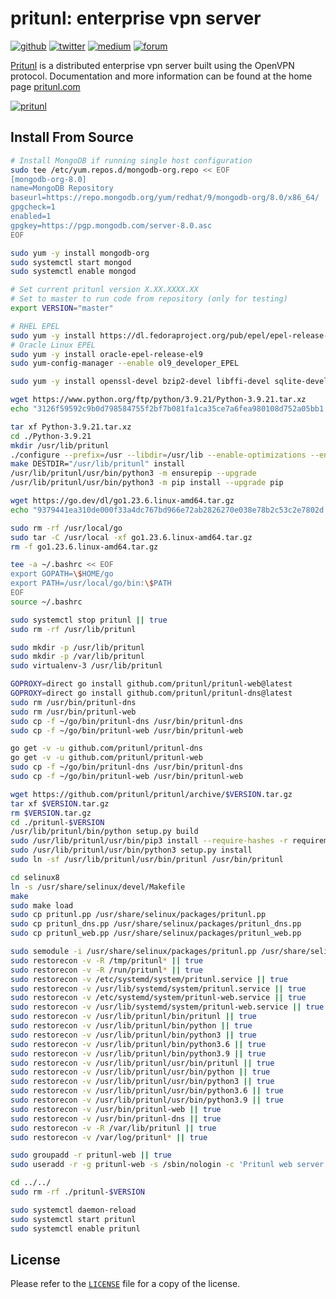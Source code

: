 # pritunl: enterprise vpn server

[![github](https://img.shields.io/badge/github-pritunl-11bdc2.svg?style=flat)](https://github.com/pritunl)
[![twitter](https://img.shields.io/badge/twitter-pritunl-55acee.svg?style=flat)](https://twitter.com/pritunl)
[![medium](https://img.shields.io/badge/medium-pritunl-b32b2b.svg?style=flat)](https://pritunl.medium.com)
[![forum](https://img.shields.io/badge/discussion-forum-ffffff.svg?style=flat)](https://forum.pritunl.com)

[Pritunl](https://github.com/pritunl/pritunl) is a distributed enterprise
vpn server built using the OpenVPN protocol. Documentation and more
information can be found at the home page [pritunl.com](https://pritunl.com)

[![pritunl](www/img/logo_code.png)](https://pritunl.com)

## Install From Source

```bash
# Install MongoDB if running single host configuration
sudo tee /etc/yum.repos.d/mongodb-org.repo << EOF
[mongodb-org-8.0]
name=MongoDB Repository
baseurl=https://repo.mongodb.org/yum/redhat/9/mongodb-org/8.0/x86_64/
gpgcheck=1
enabled=1
gpgkey=https://pgp.mongodb.com/server-8.0.asc
EOF

sudo yum -y install mongodb-org
sudo systemctl start mongod
sudo systemctl enable mongod

# Set current pritunl version X.XX.XXXX.XX
# Set to master to run code from repository (only for testing)
export VERSION="master"

# RHEL EPEL
sudo yum -y install https://dl.fedoraproject.org/pub/epel/epel-release-latest-9.noarch.rpm
# Oracle Linux EPEL
sudo yum -y install oracle-epel-release-el9
sudo yum-config-manager --enable ol9_developer_EPEL

sudo yum -y install openssl-devel bzip2-devel libffi-devel sqlite-devel xz-devel zlib-devel gcc git openvpn openssl net-tools iptables psmisc ca-certificates selinux-policy selinux-policy-devel wget tar policycoreutils-python-utils

wget https://www.python.org/ftp/python/3.9.21/Python-3.9.21.tar.xz
echo "3126f59592c9b0d798584755f2bf7b081fa1ca35ce7a6fea980108d752a05bb1 Python-3.9.21.tar.xz" | sha256sum -c -

tar xf Python-3.9.21.tar.xz
cd ./Python-3.9.21
mkdir /usr/lib/pritunl
./configure --prefix=/usr --libdir=/usr/lib --enable-optimizations --enable-ipv6 --enable-loadable-sqlite-extensions --disable-shared --with-lto --with-platlibdir=lib
make DESTDIR="/usr/lib/pritunl" install
/usr/lib/pritunl/usr/bin/python3 -m ensurepip --upgrade
/usr/lib/pritunl/usr/bin/python3 -m pip install --upgrade pip

wget https://go.dev/dl/go1.23.6.linux-amd64.tar.gz
echo "9379441ea310de000f33a4dc767bd966e72ab2826270e038e78b2c53c2e7802d go1.23.6.linux-amd64.tar.gz" | sha256sum -c -

sudo rm -rf /usr/local/go
sudo tar -C /usr/local -xf go1.23.6.linux-amd64.tar.gz
rm -f go1.23.6.linux-amd64.tar.gz

tee -a ~/.bashrc << EOF
export GOPATH=\$HOME/go
export PATH=/usr/local/go/bin:\$PATH
EOF
source ~/.bashrc

sudo systemctl stop pritunl || true
sudo rm -rf /usr/lib/pritunl

sudo mkdir -p /usr/lib/pritunl
sudo mkdir -p /var/lib/pritunl
sudo virtualenv-3 /usr/lib/pritunl

GOPROXY=direct go install github.com/pritunl/pritunl-web@latest
GOPROXY=direct go install github.com/pritunl/pritunl-dns@latest
sudo rm /usr/bin/pritunl-dns
sudo rm /usr/bin/pritunl-web
sudo cp -f ~/go/bin/pritunl-dns /usr/bin/pritunl-dns
sudo cp -f ~/go/bin/pritunl-web /usr/bin/pritunl-web

go get -v -u github.com/pritunl/pritunl-dns
go get -v -u github.com/pritunl/pritunl-web
sudo cp -f ~/go/bin/pritunl-dns /usr/bin/pritunl-dns
sudo cp -f ~/go/bin/pritunl-web /usr/bin/pritunl-web

wget https://github.com/pritunl/pritunl/archive/$VERSION.tar.gz
tar xf $VERSION.tar.gz
rm $VERSION.tar.gz
cd ./pritunl-$VERSION
/usr/lib/pritunl/bin/python setup.py build
sudo /usr/lib/pritunl/usr/bin/pip3 install --require-hashes -r requirements.txt
sudo /usr/lib/pritunl/usr/bin/python3 setup.py install
sudo ln -sf /usr/lib/pritunl/usr/bin/pritunl /usr/bin/pritunl

cd selinux8
ln -s /usr/share/selinux/devel/Makefile
make
sudo make load
sudo cp pritunl.pp /usr/share/selinux/packages/pritunl.pp
sudo cp pritunl_dns.pp /usr/share/selinux/packages/pritunl_dns.pp
sudo cp pritunl_web.pp /usr/share/selinux/packages/pritunl_web.pp

sudo semodule -i /usr/share/selinux/packages/pritunl.pp /usr/share/selinux/packages/pritunl_dns.pp /usr/share/selinux/packages/pritunl_web.pp
sudo restorecon -v -R /tmp/pritunl* || true
sudo restorecon -v -R /run/pritunl* || true
sudo restorecon -v /etc/systemd/system/pritunl.service || true
sudo restorecon -v /usr/lib/systemd/system/pritunl.service || true
sudo restorecon -v /etc/systemd/system/pritunl-web.service || true
sudo restorecon -v /usr/lib/systemd/system/pritunl-web.service || true
sudo restorecon -v /usr/lib/pritunl/bin/pritunl || true
sudo restorecon -v /usr/lib/pritunl/bin/python || true
sudo restorecon -v /usr/lib/pritunl/bin/python3 || true
sudo restorecon -v /usr/lib/pritunl/bin/python3.6 || true
sudo restorecon -v /usr/lib/pritunl/bin/python3.9 || true
sudo restorecon -v /usr/lib/pritunl/usr/bin/pritunl || true
sudo restorecon -v /usr/lib/pritunl/usr/bin/python || true
sudo restorecon -v /usr/lib/pritunl/usr/bin/python3 || true
sudo restorecon -v /usr/lib/pritunl/usr/bin/python3.6 || true
sudo restorecon -v /usr/lib/pritunl/usr/bin/python3.9 || true
sudo restorecon -v /usr/bin/pritunl-web || true
sudo restorecon -v /usr/bin/pritunl-dns || true
sudo restorecon -v -R /var/lib/pritunl || true
sudo restorecon -v /var/log/pritunl* || true

sudo groupadd -r pritunl-web || true
sudo useradd -r -g pritunl-web -s /sbin/nologin -c 'Pritunl web server' pritunl-web || true

cd ../../
sudo rm -rf ./pritunl-$VERSION

sudo systemctl daemon-reload
sudo systemctl start pritunl
sudo systemctl enable pritunl
```

## License

Please refer to the [`LICENSE`](LICENSE) file for a copy of the license.
